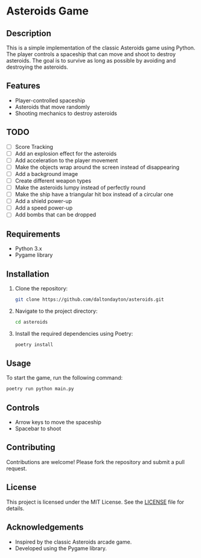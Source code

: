 # Asteroids Game

## Description

This is a simple implementation of the classic Asteroids game using Python. The player controls a spaceship that can move and shoot to destroy asteroids. The goal is to survive as long as possible by avoiding and destroying the asteroids.

## Features

- Player-controlled spaceship
- Asteroids that move randomly
- Shooting mechanics to destroy asteroids

## TODO

- [ ] Score Tracking
- [ ] Add an explosion effect for the asteroids
- [ ] Add acceleration to the player movement
- [ ] Make the objects wrap around the screen instead of disappearing
- [ ] Add a background image
- [ ] Create different weapon types
- [ ] Make the asteroids lumpy instead of perfectly round
- [ ] Make the ship have a triangular hit box instead of a circular one
- [ ] Add a shield power-up
- [ ] Add a speed power-up
- [ ] Add bombs that can be dropped

## Requirements

- Python 3.x
- Pygame library

## Installation

1. Clone the repository:
   ```sh
   git clone https://github.com/daltondayton/asteroids.git
   ```
2. Navigate to the project directory:
   ```sh
   cd asteroids
   ```
3. Install the required dependencies using Poetry:
   ```sh
   poetry install
   ```

## Usage

To start the game, run the following command:

```sh
poetry run python main.py
```

## Controls

- Arrow keys to move the spaceship
- Spacebar to shoot

## Contributing

Contributions are welcome! Please fork the repository and submit a pull request.

## License

This project is licensed under the MIT License. See the [LICENSE](LICENSE) file for details.

## Acknowledgements

- Inspired by the classic Asteroids arcade game.
- Developed using the Pygame library.
